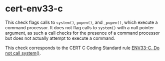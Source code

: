 # cert-env33-c

This check flags calls to `system()`, `popen()`, and `_popen()`, which
execute a command processor. It does not flag calls to `system()` with a
null pointer argument, as such a call checks for the presence of a
command processor but does not actually attempt to execute a command.

This check corresponds to the CERT C Coding Standard rule [ENV33-C. Do
not call
system()](https://www.securecoding.cert.org/confluence/pages/viewpage.action?pageId=2130132).
